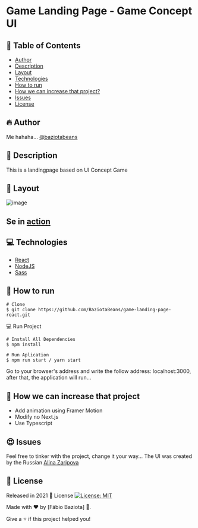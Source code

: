 # Game Landing Page - Game Concept UI

## 📌 Table of Contents
- [Author](#fire-author)
- [Description](#pushpin-description)
- [Layout](#flower_playing_cards-layout)
- [Technologies](#computer-technologies)
- [How to run](#construction_worker-how-to-run)
- [How we can increase that project?](#barber-how-we-can-increase-that-project)
- [Issues](#heart_eyes-issues)
- [License](#closed_book-license)
## :fire: Author
Me hahaha...
[@baziotabeans](https://github.com/BaziotaBeans)
## :pushpin: Description
This is a landingpage based on UI Concept Game
## :flower_playing_cards: Layout
![image](https://user-images.githubusercontent.com/48324076/117391524-008fc580-aee8-11eb-9c75-fd0aeb54faee.png)
## Se in [action](https://blissful-newton-199855.netlify.app/)

## :computer: Technologies 
- [React](https://reactjs.org/)
- [NodeJS](https://nodejs.org/en/)
- [Sass](https://sass-lang.com/)

## :construction_worker: How to run

```
# Clone
$ git clone https://github.com/BaziotaBeans/game-landing-page-react.git
```

💻 Run Project

```
# Install All Dependencies
$ npm install 

# Run Aplication
$ npm run start / yarn start
```
Go to your browser's address and write the follow address: 
localhost:3000, after that, the application will run...

## :barber: How we can increase that project
- Add animation using Framer Motion
- Modify no Next.js 
- Use Typescript

## :heart_eyes: Issues

Feel free to tinker with the project, change it your way...
The UI was created by the Russian [Alina Zaripova](https://dribbble.com/Alicilinia)

## :closed_book: License

Released in 2021 📕 License [![License: MIT](https://img.shields.io/badge/License-MIT-yellow.svg)](https://opensource.org/licenses/MIT)

Made with ❤ by [Fábio Baziota] 🚀.

Give a ⭐️ if this project helped you! 
